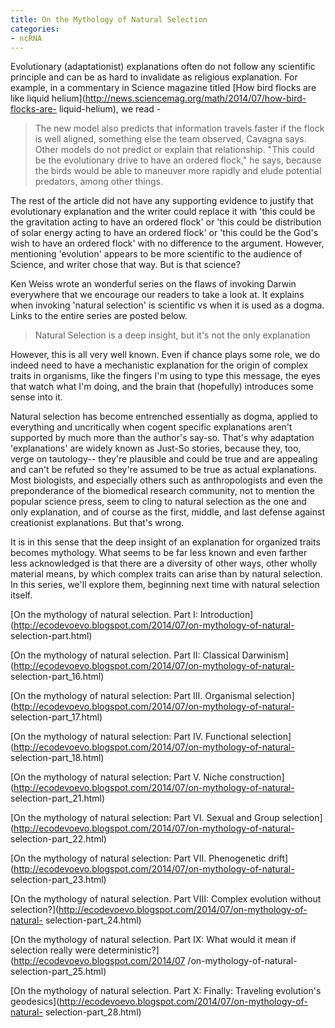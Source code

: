 ```yaml
---
title: On the Mythology of Natural Selection
categories:
- ncRNA
---
```

Evolutionary (adaptationist) explanations often do not follow any scientific
principle and can be as hard to invalidate as religious explanation. For
example, in a commentary in Science magazine titled [How bird flocks are like
liquid helium](http://news.sciencemag.org/math/2014/07/how-bird-flocks-are-
liquid-helium), we read -
<!--more-->

> The new model also predicts that information travels faster if the flock is
well aligned, something else the team observed, Cavagna says. Other models do
not predict or explain that relationship. "This could be the evolutionary
drive to have an ordered flock," he says, because the birds would be able to
maneuver more rapidly and elude potential predators, among other things.

The rest of the article did not have any supporting evidence to justify that
evolutionary explanation and the writer could replace it with 'this could be
the gravitation acting to have an ordered flock' or 'this could be
distribution of solar energy acting to have an ordered flock' or 'this could
be the God's wish to have an ordered flock' with no difference to the
argument. However, mentioning 'evolution' appears to be more scientific to the
audience of Science, and writer chose that way. But is that science?

Ken Weiss wrote an wonderful series on the flaws of invoking Darwin everywhere
that we encourage our readers to take a look at. It explains when invoking
'natural selection' is scientific vs when it is used as a dogma. Links to the
entire series are posted below.

> Natural Selection is a deep insight, but it's not the only explanation

However, this is all very well known. Even if chance plays some role, we do
indeed need to have a mechanistic explanation for the origin of complex traits
in organisms, like the fingers I'm using to type this message, the eyes that
watch what I'm doing, and the brain that (hopefully) introduces some sense
into it.

Natural selection has become entrenched essentially as dogma, applied to
everything and uncritically when cogent specific explanations aren't supported
by much more than the author's say-so. That's why adaptation 'explanations'
are widely known as Just-So stories, because they, too, verge on tautology--
they're plausible and could be true and are appealing and can't be refuted so
they're assumed to be true as actual explanations. Most biologists, and
especially others such as anthropologists and even the preponderance of the
biomedical research community, not to mention the popular science press, seem
to cling to natural selection as the one and only explanation, and of course
as the first, middle, and last defense against creationist explanations. But
that's wrong.

It is in this sense that the deep insight of an explanation for organized
traits becomes mythology. What seems to be far less known and even farther
less acknowledged is that there are a diversity of other ways, other wholly
material means, by which complex traits can arise than by natural selection.
In this series, we'll explore them, beginning next time with natural selection
itself.

[On the mythology of natural selection. Part I:
Introduction](http://ecodevoevo.blogspot.com/2014/07/on-mythology-of-natural-
selection-part.html)

[On the mythology of natural selection. Part II: Classical
Darwinism](http://ecodevoevo.blogspot.com/2014/07/on-mythology-of-natural-
selection-part_16.html)

[On the mythology of natural selection: Part III. Organismal
selection](http://ecodevoevo.blogspot.com/2014/07/on-mythology-of-natural-
selection-part_17.html)

[On the mythology of natural selection: Part IV. Functional
selection](http://ecodevoevo.blogspot.com/2014/07/on-mythology-of-natural-
selection-part_18.html)

[On the mythology of natural selection: Part V. Niche
construction](http://ecodevoevo.blogspot.com/2014/07/on-mythology-of-natural-
selection-part_21.html)

[On the mythology of natural selection: Part VI. Sexual and Group
selection](http://ecodevoevo.blogspot.com/2014/07/on-mythology-of-natural-
selection-part_22.html)

[On the mythology of natural selection: Part VII. Phenogenetic
drift](http://ecodevoevo.blogspot.com/2014/07/on-mythology-of-natural-
selection-part_23.html)

[On the mythology of natural selection. Part VIII: Complex evolution without
selection?](http://ecodevoevo.blogspot.com/2014/07/on-mythology-of-natural-
selection-part_24.html)

[On the mythology of natural selection. Part IX: What would it mean if
selection really were deterministic?](http://ecodevoevo.blogspot.com/2014/07
/on-mythology-of-natural-selection-part_25.html)

[On the mythology of natural selection. Part X: Finally: Traveling evolution's
geodesics](http://ecodevoevo.blogspot.com/2014/07/on-mythology-of-natural-
selection-part_28.html)

